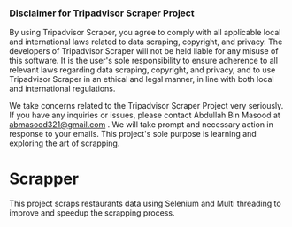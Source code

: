 ### Disclaimer for Tripadvisor Scraper Project

By using Tripadvisor Scraper, you agree to comply with all applicable local and international laws related to data scraping, copyright, and privacy. The developers of Tripadvisor Scraper will not be held liable for any misuse of this software. It is the user's sole responsibility to ensure adherence to all relevant laws regarding data scraping, copyright, and privacy, and to use Tripadvisor Scraper in an ethical and legal manner, in line with both local and international regulations.

We take concerns related to the Tripadvisor Scraper Project very seriously. If you have any inquiries or issues, please contact Abdullah Bin Masood at abmasood321@gmail.com . We will take prompt and necessary action in response to your emails.
This project's sole purpose is learning and exploring the art of scrapping. 

# Scrapper
This project scraps restaurants data using Selenium and Multi threading to improve and speedup the scrapping process.
